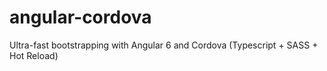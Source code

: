 # angular-cordova
Ultra-fast bootstrapping with Angular 6 and Cordova (Typescript + SASS + Hot Reload)
